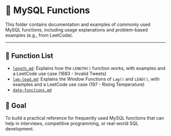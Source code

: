 # 🔧 MySQL Functions

This folder contains documentation and examples of commonly used MySQL functions, including usage explanations and problem-based examples (e.g., from LeetCode).

---

## 📄 Function List

- [`length.md`](length.md): Explains how the `LENGTH()` function works, with examples and a LeetCode use case (1683 - Invalid Tweets)
- [`lag-lead.md`](lag-lead.md): Explains the Window Functions of `Lag()` and `LEAD()`, with examples and a LeetCode use case (197 - Rising Temperature)
- [`date-functions.md`](date-functions.md)


## 🧠 Goal

To build a practical reference for frequently used MySQL functions that can help in interviews, competitive programming, or real-world SQL development.

